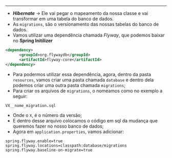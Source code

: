 ___
- ***Hibernate*** -> Ele vai pegar o mapeamento da nossa classe e vai transformar em uma tabela do banco de dados.
- As `migrations`, são o versionamento das nossas tabelas do banco de dados.
- Vamos utilizar uma dependência chamada *Flyway*, que podemos baixar no **Spring Initilizer**
```xml
<dependency>
      <groupId>org.flywaydb</groupId>
      <artifactId>flyway-core</artifactId>
</dependency>
```
- Para podermos utilizar essa dependência, agora, dentro da pasta `resources`, vamos criar uma pasta chamada `database` e dentro dela podemos criar uma outra pasta chamada `migrations`;
- Para criar os arquivos de `migrations`, o nomeamos como no exemplo a seguir:
```text
VX__nome_migration.sql
```
- Onde o `X`, é o número da versão;
- E dentro desse arquivo colocamos o código em sql da mudança que queremos fazer no nosso  banco de dados;
- Agora em  `application.properties`, vamos adicionar:
```properties
spring.flyway.enable=true
spring.flyway.locations=classpath:database/migrations
spring.flyway.baseline-on-migrate=true
```